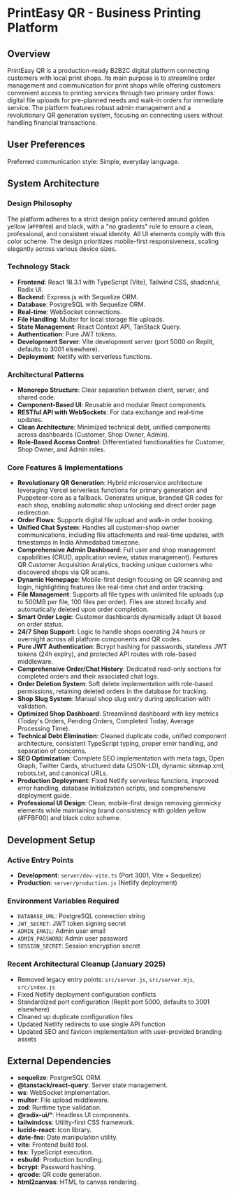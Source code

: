 # PrintEasy QR - Business Printing Platform

## Overview

PrintEasy QR is a production-ready B2B2C digital platform connecting customers with local print shops. Its main purpose is to streamline order management and communication for print shops while offering customers convenient access to printing services through two primary order flows: digital file uploads for pre-planned needs and walk-in orders for immediate service. The platform features robust admin management and a revolutionary QR generation system, focusing on connecting users without handling financial transactions.

## User Preferences

Preferred communication style: Simple, everyday language.

## System Architecture

### Design Philosophy
The platform adheres to a strict design policy centered around golden yellow (`#FFBF00`) and black, with a "no gradients" rule to ensure a clean, professional, and consistent visual identity. All UI elements comply with this color scheme. The design prioritizes mobile-first responsiveness, scaling elegantly across various device sizes.

### Technology Stack
- **Frontend**: React 18.3.1 with TypeScript (Vite), Tailwind CSS, shadcn/ui, Radix UI.
- **Backend**: Express.js with Sequelize ORM.
- **Database**: PostgreSQL with Sequelize ORM.
- **Real-time**: WebSocket connections.
- **File Handling**: Multer for local storage file uploads.
- **State Management**: React Context API, TanStack Query.
- **Authentication**: Pure JWT tokens.
- **Development Server**: Vite development server (port 5000 on Replit, defaults to 3001 elsewhere).
- **Deployment**: Netlify with serverless functions.

### Architectural Patterns
- **Monorepo Structure**: Clear separation between client, server, and shared code.
- **Component-Based UI**: Reusable and modular React components.
- **RESTful API with WebSockets**: For data exchange and real-time updates.
- **Clean Architecture**: Minimized technical debt, unified components across dashboards (Customer, Shop Owner, Admin).
- **Role-Based Access Control**: Differentiated functionalities for Customer, Shop Owner, and Admin roles.

### Core Features & Implementations
- **Revolutionary QR Generation**: Hybrid microservice architecture leveraging Vercel serverless functions for primary generation and Puppeteer-core as a fallback. Generates unique, branded QR codes for each shop, enabling automatic shop unlocking and direct order page redirection.
- **Order Flows**: Supports digital file upload and walk-in order booking.
- **Unified Chat System**: Handles all customer-shop owner communications, including file attachments and real-time updates, with timestamps in India Ahmedabad timezone.
- **Comprehensive Admin Dashboard**: Full user and shop management capabilities (CRUD, application review, status management). Features QR Customer Acquisition Analytics, tracking unique customers who discovered shops via QR scans.
- **Dynamic Homepage**: Mobile-first design focusing on QR scanning and login, highlighting features like real-time chat and order tracking.
- **File Management**: Supports all file types with unlimited file uploads (up to 500MB per file, 100 files per order). Files are stored locally and automatically deleted upon order completion.
- **Smart Order Logic**: Customer dashboards dynamically adapt UI based on order status.
- **24/7 Shop Support**: Logic to handle shops operating 24 hours or overnight across all platform components and QR codes.
- **Pure JWT Authentication**: Bcrypt hashing for passwords, stateless JWT tokens (24h expiry), and protected API routes with role-based middleware.
- **Comprehensive Order/Chat History**: Dedicated read-only sections for completed orders and their associated chat logs.
- **Order Deletion System**: Soft delete implementation with role-based permissions, retaining deleted orders in the database for tracking.
- **Shop Slug System**: Manual shop slug entry during application with validation.
- **Optimized Shop Dashboard**: Streamlined dashboard with key metrics (Today's Orders, Pending Orders, Completed Today, Average Processing Time).
- **Technical Debt Elimination**: Cleaned duplicate code, unified component architecture, consistent TypeScript typing, proper error handling, and separation of concerns.
- **SEO Optimization**: Complete SEO implementation with meta tags, Open Graph, Twitter Cards, structured data (JSON-LD), dynamic sitemap.xml, robots.txt, and canonical URLs.
- **Production Deployment**: Fixed Netlify serverless functions, improved error handling, database initialization scripts, and comprehensive deployment guide.
- **Professional UI Design**: Clean, mobile-first design removing gimmicky elements while maintaining brand consistency with golden yellow (#FFBF00) and black color scheme.

## Development Setup

### Active Entry Points
- **Development**: `server/dev-vite.ts` (Port 3001, Vite + Sequelize)
- **Production**: `server/production.js` (Netlify deployment)

### Environment Variables Required
- `DATABASE_URL`: PostgreSQL connection string
- `JWT_SECRET`: JWT token signing secret
- `ADMIN_EMAIL`: Admin user email
- `ADMIN_PASSWORD`: Admin user password
- `SESSION_SECRET`: Session encryption secret

### Recent Architectural Cleanup (January 2025)
- Removed legacy entry points: `src/server.js`, `src/server.mjs`, `src/index.js`
- Fixed Netlify deployment configuration conflicts
- Standardized port configuration (Replit port 5000, defaults to 3001 elsewhere)
- Cleaned up duplicate configuration files
- Updated Netlify redirects to use single API function
- Updated SEO and favicon implementation with user-provided branding assets

## External Dependencies

- **sequelize**: PostgreSQL ORM.
- **@tanstack/react-query**: Server state management.
- **ws**: WebSocket implementation.
- **multer**: File upload middleware.
- **zod**: Runtime type validation.
- **@radix-ui/***: Headless UI components.
- **tailwindcss**: Utility-first CSS framework.
- **lucide-react**: Icon library.
- **date-fns**: Date manipulation utility.
- **vite**: Frontend build tool.
- **tsx**: TypeScript execution.
- **esbuild**: Production bundling.
- **bcrypt**: Password hashing.
- **qrcode**: QR code generation.
- **html2canvas**: HTML to canvas rendering.